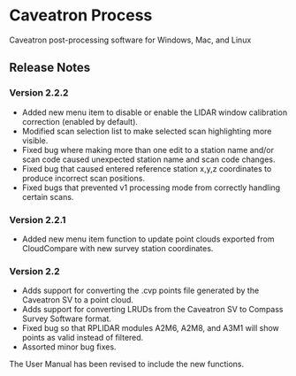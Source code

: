 # Caveatron Process
Caveatron post-processing software for Windows, Mac, and Linux

## Release Notes
### Version 2.2.2
- Added new menu item to disable or enable the LIDAR window calibration correction (enabled by default).
- Modified scan selection list to make selected scan highlighting more visible.
- Fixed bug where making more than one edit to a station name and/or scan code caused unexpected station name and scan code changes.
- Fixed bug that caused entered reference station x,y,z coordinates to produce incorrect scan positions.
- Fixed bugs that prevented v1 processing mode from correctly handling certain scans.

### Version 2.2.1
- Added new menu item function to update point clouds exported from CloudCompare with new survey station coordinates.

### Version 2.2
- Adds support for converting the .cvp points file generated by the Caveatron SV to a point cloud.
- Adds support for converting LRUDs from the Caveatron SV to Compass Survey Software format.
- Fixed bug so that RPLIDAR modules A2M6, A2M8, and A3M1 will show points as valid instead of filtered.
- Assorted minor bug fixes.

The User Manual has been revised to include the new functions.
